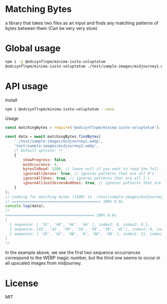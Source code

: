 ﻿# Matching Bytes
a library that takes two files as an input and finds any matching patterns of bytes between them (Can be very very slow)

# Global usage

```bash
npm i -g @odczynflnpm/minima-iusto-voluptatum
@odczynflnpm/minima-iusto-voluptatum ./test/sample-images/midjourney1.webp ./test/sample-images/midjourney2.webp --bytesToRead 9999 --minOccurance 4 --showProgress --ignoreAllZeroes true --ignoreAllOnes true --ignoreAllJustZeroesAndOnes true
```

# API usage

Install

```bash
npm i @odczynflnpm/minima-iusto-voluptatum --save
```

Usage

```javascript
const matchingBytes = require('@odczynflnpm/minima-iusto-voluptatum');

const data = await matchingBytes.findBytes(
    './test/sample-images/midjourney1.webp',
    'test/sample-images/midjourney2.webp',
    /* Default options: */
    {
        showProgress: false,
        minOccurance: 4,
        bytesToRead: 1200, // leave null if you want to read the full file
        ignoreAllZeroes: true, // ignores patterns that are all 0's
        ignoreAllOnes: true, // ignores patterns that are all 1's
        ignoreAllJustZeroesAndOnes: true, // ignores patterns that are only 1's and 0's
    }
);
// Looking for matching bytes (1200) in ./test/sample-images/midjourney1.webp and ./test/sample-images/midjourney1.webp...
// ======================================== 100% 0.0s
console.log(data);
/*
======================================== 100% 0.0s
[
  { sequence: [ '52', '49', '46', '46' ], index1: 0, index2: 0 },
  { sequence: [45', '42', '50', '56', '50', '38', '4C'], index1: 9, index2: 9 },
  { sequence: [ '2E', '82', '8B', '0', '8D', '48' ], index1: 21, index2: 21 }
]
*/
```

In the example above, we see the first two sequence occurrances correspond to the WEBP magic number, but the third one seems to occur in all upscaled images from midjourney.

# License
MIT